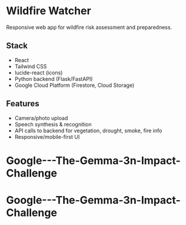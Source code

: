 # Wildfire Watcher

Responsive web app for wildfire risk assessment and preparedness.

## Stack
- React
- Tailwind CSS
- lucide-react (icons)
- Python backend (Flask/FastAPI)
- Google Cloud Platform (Firestore, Cloud Storage)

## Features
- Camera/photo upload
- Speech synthesis & recognition
- API calls to backend for vegetation, drought, smoke, fire info
- Responsive/mobile-first UI
# Google---The-Gemma-3n-Impact-Challenge
# Google---The-Gemma-3n-Impact-Challenge
